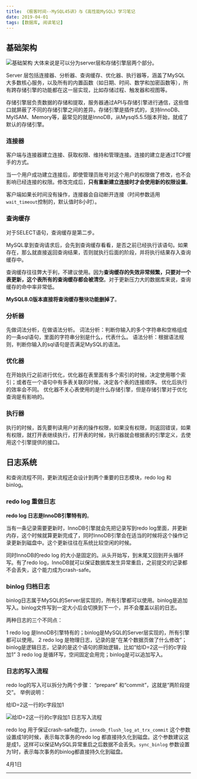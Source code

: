 ```yaml
---
title: 《极客时间--MySQL45讲》与《高性能MySQL》学习笔记
date: 2019-04-01
tags: [数据库, 阅读笔记]
---
```


## 基础架构
![基础架构](/blog-img/2019040101.png)
大体来说是可以分为server层和存储引擎层两个部分。

Server 层包括连接器、分析器、查询缓存、优化器、执行器等，涵盖了MySQL 大多数核心服务，以及所有的内置函数（如日期、时间、数学和加密函数等），所有跨存储引擎的功能都在这一层实现，比如存储过程、触发器和视图等。

<!--more-->

存储引擎层负责数据的存储和提取，服务器通过API与存储引擎进行通信，这些借口就屏蔽了不同的存储引擎之间的差异。存储引擎是插件式的，支持InnoDB、MyISAM、Memory等，最常见的就是InnoDB，从Mysql5.5.5版本开始，就成了默认的存储引擎。

### 连接器

客户端与连接器建立连接、获取权限、维持和管理连接。连接的建立是通过TCP握手的方式。

当一个用户成功建立连接后，即使管理员账号对这个用户的权限做了修改，也不会影响已经连接的权限。修改完成后，**只有重新建立连接时才会使用新的权限设置**。

客户端如果长时间没有操作，连接器会自动断开连接（时间参数适用`wait_timeout`控制的，默认值时8小时）。

### 查询缓存

对于SELECT语句，查询缓存是第二步。

MySQL拿到查询请求后，会先到查询缓存看看，是否之前已经执行该语句。如果存在，那么就直接返回查询结果，否则就执行后面的阶段，并将执行结果存入查询缓存中。

查询缓存往往弊大于利，不建议使用。因为**查询缓存的失效非常频繁，只要对一个表更新，这个表所有的查询缓存都会被清空**。对于更新压力大的数据库来说，查询缓存的命中率非常低。

**MySQL8.0版本直接将查询缓存整块功能删掉了**。

### 分析器

先做词法分析，在做语法分析。
词法分析：判断你输入的多个字符串和空格组成的一条sql语句，里面的字符串分别是什么，代表什么。
语法分析：根据语法规则，判断你输入的sql语句是否满足MySQL的语法。

### 优化器

在开始执行之前进行优化，优化器在表里面有多个索引的时候，决定使用哪个索引；或者在一个语句中有多表关联的时候，决定各个表的连接顺序。
优化后执行的效率会不同。
优化器不关心表使用的是什么存储引擎，但是存储引擎对于优化查询是有影响的。

### 执行器

执行的时候，首先要判读用户对表的操作权限，如果没有权限，则返回错误，如果有权限，就打开表继续执行，打开表的时候，执行器就会根据表的引擎定义，去使用这个引擎提供的接口。

## 日志系统
和查询流程不同，更新流程还会设计到两个重要的日志模块，redo log 和binlog。

### redo log 重做日志

**redo log 日志是InnoDB引擎特有的**。

当有一条记录需要更新时，InnoDB引擎就会先把记录写到redo log里面，并更新内存，这个时候就算更新完成了，同时InnoDB引擎会在适当的时候将这个操作记录更新到磁盘中。这个更新往往在系统比较空闲的时候。

同时InnoDB的redo log 的大小是固定的。从头开始写，到末尾又回到开头循环写。有了redo log，InnoDB就可以保证数据库发生异常重启，之前提交的记录都不会丢失，这个能力成为crash-safe。

### binlog 归档日志

binlog日志属于MySQL的Server层实现的，所有引擎都可以使用。binlog是追加写入。binlog文件写到一定大小后会切换到下一个，并不会覆盖以前的日志。

两种日志的三个不同点：

1 redo log 是InnoDB引擎特有的；binlog是MySQL的Server层实现的，所有引擎都可以使用。
2 redo log 是物理日志，记录的是“在某个数据页做了什么修改”；binlog是逻辑日志，记录的是这个语句的原始逻辑，比如“给ID=2这一行的c字段加1”
3 redo log 是循环写，空间固定会用完；binlog是可以追加写入。

### 日志的写入流程

redo log的写入可以拆分为两个步骤： “prepare” 和“commit”，这就是“两阶段提交”。
举例说明：

给ID=2这一行的c字段加1

![给ID=2这一行的c字段加1 日志写入流程](/blog-img/2019040102.png)

redo log 用于保证crash-safe能力，`innodb_flush_log_at_trx_commit` 这个参数设置成1的时候，表示每次事务的redo log 都直接持久化到磁盘。这个参数建议这是成1，这样可以保证MySQL异常重启之后数据不会丢失。`sync_binlog` 参数设置为1时，表示每次事务的binlog都直接持久化到磁盘。

4月1日
- - - -
